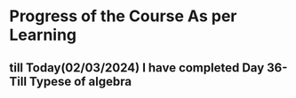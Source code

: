 # Progress of the Course As per Learning
## till Today(02/03/2024) I have completed Day 36- Till Typese of algebra
